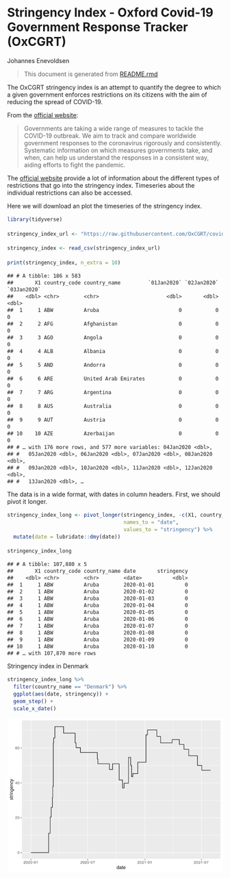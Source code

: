Stringency Index - Oxford Covid-19 Government Response Tracker (OxCGRT)
================
Johannes Enevoldsen

> This document is generated from [README.rmd](README.rmd)

The OxCGRT stringency index is an attempt to quantify the degree to
which a given government enforces restrictions on its citizens with the
aim of reducing the spread of COVID-19.

From the [official website](https://covidtracker.bsg.ox.ac.uk/):

> Governments are taking a wide range of measures to tackle the COVID-19
> outbreak. We aim to track and compare worldwide government responses
> to the coronavirus rigorously and consistently. Systematic information
> on which measures governments take, and when, can help us understand
> the responses in a consistent way, aiding efforts to fight the
> pandemic.

The [official website](https://covidtracker.bsg.ox.ac.uk/) provide a lot
of information about the different types of restrictions that go into
the stringency index. Timeseries about the individual restrictions can
also be accessed.

Here we will download an plot the timeseries of the stringency index.

``` r
library(tidyverse)

stringency_index_url <- "https://raw.githubusercontent.com/OxCGRT/covid-policy-tracker/master/data/timeseries/stringency_index.csv"

stringency_index <- read_csv(stringency_index_url)

print(stringency_index, n_extra = 10)
```

    ## # A tibble: 186 x 583
    ##       X1 country_code country_name         `01Jan2020` `02Jan2020` `03Jan2020`
    ##    <dbl> <chr>        <chr>                      <dbl>       <dbl>       <dbl>
    ##  1     1 ABW          Aruba                          0           0           0
    ##  2     2 AFG          Afghanistan                    0           0           0
    ##  3     3 AGO          Angola                         0           0           0
    ##  4     4 ALB          Albania                        0           0           0
    ##  5     5 AND          Andorra                        0           0           0
    ##  6     6 ARE          United Arab Emirates           0           0           0
    ##  7     7 ARG          Argentina                      0           0           0
    ##  8     8 AUS          Australia                      0           0           0
    ##  9     9 AUT          Austria                        0           0           0
    ## 10    10 AZE          Azerbaijan                     0           0           0
    ## # … with 176 more rows, and 577 more variables: 04Jan2020 <dbl>,
    ## #   05Jan2020 <dbl>, 06Jan2020 <dbl>, 07Jan2020 <dbl>, 08Jan2020 <dbl>,
    ## #   09Jan2020 <dbl>, 10Jan2020 <dbl>, 11Jan2020 <dbl>, 12Jan2020 <dbl>,
    ## #   13Jan2020 <dbl>, …

The data is in a wide format, with dates in column headers. First, we
should pivot it longer.

``` r
stringency_index_long <- pivot_longer(stringency_index, -c(X1, country_code, country_name),
                                      names_to = "date", 
                                      values_to = "stringency") %>% 
  mutate(date = lubridate::dmy(date))

stringency_index_long
```

    ## # A tibble: 107,880 x 5
    ##       X1 country_code country_name date       stringency
    ##    <dbl> <chr>        <chr>        <date>          <dbl>
    ##  1     1 ABW          Aruba        2020-01-01          0
    ##  2     1 ABW          Aruba        2020-01-02          0
    ##  3     1 ABW          Aruba        2020-01-03          0
    ##  4     1 ABW          Aruba        2020-01-04          0
    ##  5     1 ABW          Aruba        2020-01-05          0
    ##  6     1 ABW          Aruba        2020-01-06          0
    ##  7     1 ABW          Aruba        2020-01-07          0
    ##  8     1 ABW          Aruba        2020-01-08          0
    ##  9     1 ABW          Aruba        2020-01-09          0
    ## 10     1 ABW          Aruba        2020-01-10          0
    ## # … with 107,870 more rows

Stringency index in Denmark

``` r
stringency_index_long %>% 
  filter(country_name == "Denmark") %>% 
  ggplot(aes(date, stringency)) + 
  geom_step() + 
  scale_x_date()
```

![](figs/unnamed-chunk-3-1.png)<!-- -->
